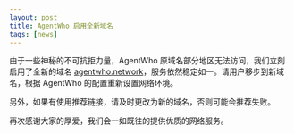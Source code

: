 ```yaml
---
layout: post
title: AgentWho 启用全新域名
tags: [news]
---
```


由于一些神秘的不可抗拒力量，AgentWho 原域名部分地区无法访问，我们立刻启用了全新的域名 [agentwho.network](https://agentwho.network)，服务依然稳定如一。请用户移步到新域名，根据 AgentWho 的配置重新设置网络环境。

另外，如果有使用推荐链接，请及时更改为新的域名，否则可能会推荐失败。

再次感谢大家的厚爱，我们会一如既往的提供优质的网络服务。
